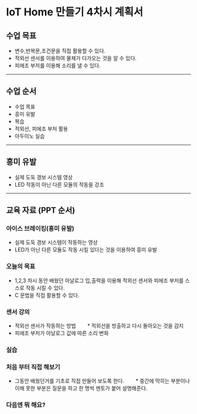
# IoT Home 만들기 4차시 계획서

## 수업 목표
* 변수,반복문,조건문을 직접 활용할 수 있다.
* 적외선 센서를 이용하여 물체가 다가오는 것을 알 수 있다.
* 피에조 부저를 이용해 소리를 낼 수 있다.
---

## 수업 순서
* 수업 목표
* 흥미 유발
* 복습
* 적외선, 피에조 부저 활용
* 아두이노 실습
---

## 흥미 유발
* 실제 도둑 경보 시스템 영상
* LED 작동이 아닌 다른 모듈의 작동을 강조
---

## 교육 자료 (PPT 순서)
### 아이스 브레이킹(흥미 유발)
* 실제 도둑 경보 시스템이 작동하는 영상
* LED가 아닌 다른 모듈도 작동 시킬 있다는 것을 이용하여 흥미 유발
### 오늘의 목표
* 1,2,3 차시 동안 배웠던 아날로그 입,출력을 이용해 적외선 센서와 피에조 부저를 스스로 작동 시킬 수 있다.
* C 문법을 직접 활용할 수 있다.
### 센서 강의
* 적외선 센서가 작동하는 방법
        * 적외선을 방출하고 다시 돌아오는 것을 감지
* 피에조 부저가 아날로그 값에 따른 소리 변화
### 실습
### 처음 부터 직접 해보기
* 그동안 배웠던거를 기초로 직접 만들어 보도록 한다.
        * 중간에 막히는 부분이나 이해 못한 부분은 질문을 하고 한 명씩 멘토가 붙어 설명해준다.
### 다음엔 뭐 해요?

